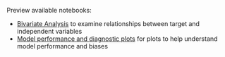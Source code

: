 Preview available notebooks:
- [Bivariate Analysis](https://github.com/ow-gryphon/gryphon-model-plotting-regression/blob/main/template/notebooks/regression/%5Btemplate%5D%20Bivariate%20Analysis.ipynb) to examine relationships between target and independent variables
- [Model performance and diagnostic plots](https://github.com/ow-gryphon/gryphon-model-plotting-regression/blob/main/template/notebooks/regression/%5Btemplate%5D%20Model%20performance%20and%20diagnostics%20plots.ipynb) for plots to help understand model performance and biases
